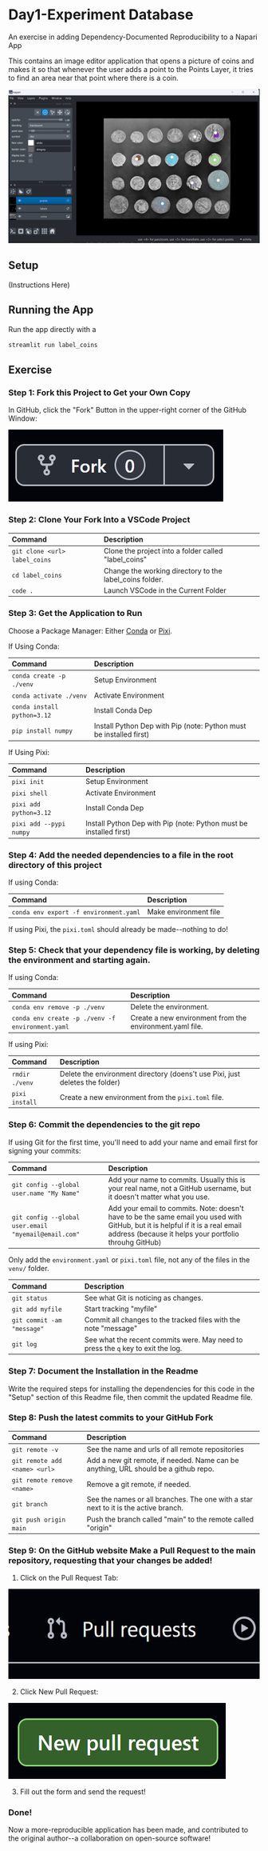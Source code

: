 # Day1-Experiment Database
An exercise in adding Dependency-Documented Reproducibility to a Napari App

This contains an image editor application that opens a picture of coins and makes it so that whenever the user adds a point to the Points Layer, it tries to find an area near that point where there is a coin.


![Screenshot](./docs/img/screenshot.png)

## Setup

(Instructions Here)

## Running the App

Run the app directly with a 

```bash
streamlit run label_coins
```

## Exercise


### Step 1: Fork this Project to Get your Own Copy

In GitHub, click the "Fork" Button in the upper-right corner of the GitHub Window:

![Fork Button](./docs/img/fork_button.png)

### Step 2: Clone Your Fork Into a VSCode Project


| Command | Description |
| :-- | :-- |
| `git clone <url> label_coins` | Clone the project into a folder called "label_coins" |
| `cd label_coins` | Change the working directory to the label_coins folder. |
| `code .` | Launch VSCode in the Current Folder |


### Step 3: Get the Application to Run

Choose a Package Manager: Either [Conda](https://docs.conda.io/projects/conda/en/stable/user-guide/index.html) or [Pixi](https://pixi.sh/latest/).


If Using Conda:

| Command | Description |
| :-- | :-- |
| `conda create -p ./venv` | Setup Environment |
| `conda activate ./venv` | Activate Environment |
|  `conda install python=3.12` | Install Conda Dep |
| `pip install numpy` | Install Python Dep with Pip (note: Python must be installed first) |

If Using Pixi:

| Command | Description |
| :-- | :-- |
| `pixi init` | Setup Environment |
| `pixi shell` | Activate Environment |
|  `pixi add python=3.12` | Install Conda Dep |
| `pixi add --pypi numpy` | Install Python Dep with Pip (note: Python must be installed first) |


### Step 4: Add the needed dependencies to a file in the root directory of this project

If using Conda:

| Command | Description |
| :-- | :-- |
| `conda env export -f environment.yaml` | Make environment file |

If using Pixi, the `pixi.toml` should already be made--nothing to do!


### Step 5: Check that your dependency file is working, by deleting the environment and starting again.

If using Conda:

| Command  | Description |
| :-- | :-- |
| `conda env remove -p ./venv` | Delete the environment. |
| `conda env create -p ./venv -f environment.yaml` | Create a new environment from the environment.yaml file. |

If using Pixi:

| Command | Description |
| :-- | :-- |
| `rmdir ./venv` | Delete the environment directory (doens't use Pixi, just deletes the folder) |
| `pixi install` | Create a new environment from the `pixi.toml` file. |

### Step 6: Commit the dependencies to the git repo

If using Git for the first time, you'll need to add your name and email first for signing your commits:

| Command | Description |
| :-- | :-- |
|`git config --global user.name "My Name"` | Add your name to commits.  Usually this is your real name, not a GitHub username, but it doesn't matter what you use. |
| `git config --global user.email "myemail@email.com"` | Add your email to commits. Note: doesn't have to be the same email you used with GitHub, but it is helpful if it is a real email address (because it helps your portfolio throuhg GitHub)|


Only add the `environment.yaml` or `pixi.toml` file, not any of the files in the `venv/` folder.  

| Command | Description |
| :-- | :-- |
| `git status` | See what Git is noticing as changes. |
| `git add myfile` | Start tracking "myfile" |
| `git commit -am "message"` | Commit all changes to the tracked files with the note "message" |
| `git log` | See what the recent commits were. May need to press the `q` key to exit the log.  |

### Step 7: Document the Installation in the Readme

Write the required steps for installing the dependencies for this code in the "Setup" section of this Readme file, then commit the updated Readme file.


### Step 8: Push the latest commits to your GitHub Fork

| Command | Description  |
| :-- | :-- |
| `git remote -v` | See the name and urls of all remote repositories |
| `git remote add <name> <url>` | Add a new git remote, if needed.  Name can be anything, URL should be a github repo. |
| `git remote remove <name>` | Remove a git remote, if needed. |
| `git branch` | See the names or all branches.  The one with a star next to it is the active branch. |
| `git push origin main` | Push the branch called "main" to the remote called "origin" |


### Step 9: On the GitHub website Make a Pull Request to the main repository, requesting that your changes be added!

1. Click on the Pull Request Tab:

![Pull Request Tab](./docs/img/pull_request_tab.png)

2. Click New Pull Request:

![New Pull Request](./docs/img/new_pull_request.png)

3. Fill out the form and send the request!



### Done!

Now a more-reproducible application has been made, and contributed to the original author--a collaboration on open-source software!